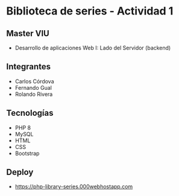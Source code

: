 # Biblioteca de series - Actividad 1
## Master VIU
- Desarrollo de aplicaciones Web I: Lado del Servidor (backend)

## Integrantes
- Carlos Córdova
- Fernando Gual
- Rolando Rivera

## Tecnologías
- PHP 8
- MySQL
- HTML
- CSS
- Bootstrap

## Deploy
- https://php-library-series.000webhostapp.com


